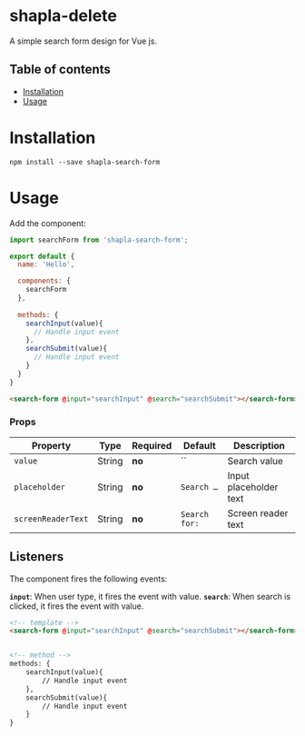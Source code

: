 # shapla-delete
A simple search form design for Vue js.

## Table of contents

- [Installation](#installation)
- [Usage](#usage)

# Installation

```
npm install --save shapla-search-form
```

# Usage
Add the component:

```js
import searchForm from 'shapla-search-form';

export default {
  name: 'Hello',

  components: {
    searchForm
  },
  
  methods: {
    searchInput(value){
      // Handle input event
    },
    searchSubmit(value){
      // Handle input event
    }
  }
}

```

```html
<search-form @input="searchInput" @search="searchSubmit"></search-form>
```

### Props
| Property              | Type     | Required  | Default        | Description               |
|-----------------------|----------|-----------|----------------|---------------------------|
| `value`               | String   | **no**    | ``             | Search value              |
| `placeholder`         | String   | **no**    | `Search …`     | Input placeholder text    |
| `screenReaderText`    | String   | **no**    | `Search for:`  | Screen reader text        |

## Listeners
The component fires the following events:

**`input`**: When user type, it fires the event with value.
**`search`**: When search is clicked, it fires the event with value.

```html
<!-- template -->
<search-form @input="searchInput" @search="searchSubmit"></search-form>


<!-- method -->
methods: {
    searchInput(value){
        // Handle input event
    },
    searchSubmit(value){
        // Handle input event
    }
}
```
